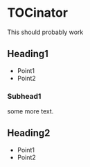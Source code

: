 # TOCinator

This should probably work

## Heading1
- Point1
- Point2

### Subhead1
some more text.

## Heading2
- Point1
- Point2
